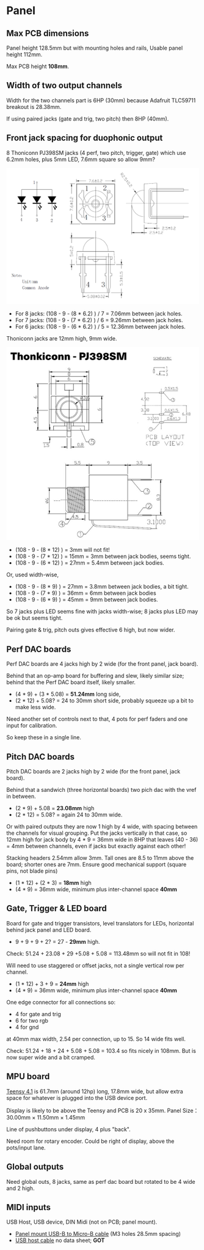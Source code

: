 # Panel

## Max PCB dimensions

Panel height 128.5mm but with mounting holes and rails, 
Usable panel height 112mm.

Max PCB height **108mm**.

## Width of two output channels

Width for the two channels part is 6HP (30mm)
because Adafruit TLC59711 breakout is 28.38mm.

If using paired jacks (gate and trig, two pitch)
then 8HP (40mm).

## Front jack spacing for duophonic output

8 Thoniconn PJ398SM jacks (4 perf, two pitch, trigger, gate)
which use 6.2mm holes,
plus 5mm LED, 7.6mm square so allow 9mm?

![LED](./img/FD-115TRGB.png)

- For 8 jacks: (108 - 9 - (8 * 6.2) ) / 7 = 7.06mm between jack holes.
- For 7 jacks: (108 - 9 - (7 * 6.2) ) / 6 = 9.26mm between jack holes.
- For 6 jacks: (108 - 9 - (6 * 6.2) ) / 5 = 12.36mm between jack holes.

Thoniconn jacks are 12mm high, 9mm wide.

![Thonkiconn](./img/thonkiconn-pj398sm.jpg)

- (108 - 9 - (8 * 12) ) = 3mm will not fit!
- (108 - 9 - (7 * 12) ) = 15mm = 3mm between jack bodies, seems tight.
- (108 - 9 - (6 * 12) ) = 27mm = 5.4mm between jack bodies.

Or, used width-wise,

- (108 - 9 - (8 * 9) ) = 27mm = 3.8mm between jack bodies, a bit tight.
- (108 - 9 - (7 * 9) ) = 36mm = 6mm between jack bodies
- (108 - 9 - (6 * 9) ) = 45mm = 9mm between jack bodies.

So 7 jacks plus LED seems fine with jacks width-wise;
8 jacks plus LED may be ok but seems tight.

Pairing gate & trig, pitch outs gives effective 6 high,
but now wider.

## Perf DAC boards

Perf DAC boards are 4 jacks high by 2 wide (for the front panel, jack board).

Behind that an op-amp board for buffering and slew, likely similar size;
behind that the Perf DAC board itself, likely smaller.

- (4 * 9) + (3 * 5.08) = **51.24mm** long side,
- (2 * 12) + 5.08? = 24 to 30mm short side, probably squeeze up a bit to make less wide.

Need another set of controls next to that,
4 pots for perf faders and one input for calibration.

So keep these in a single line.

## Pitch DAC boards

Pitch DAC boards are 2 jacks high by 2 wide (for the front panel, jack board).

Behind that a sandwich (three horizontal boards) two pich dac with the vref in between.

- (2 * 9) + 5.08 = **23.08mm** high
- (2 * 12) = 5.08? = again 24 to 30mm wide.

Or with paired outputs they are now 1 high by 4 wide,
with spacing between the channels for visual grouping.
Put the jacks vertically in that case,
so 12mm high for jack body by 4 * 9 = 36mm wide
in 8HP that leaves (40 - 36) = 4mm between channels,
even if jacks but exactly against each other!

Stacking headers 2.54mm allow 3mm.
Tall ones are 8.5 to 11mm above the board; shorter ones are 7mm.
Ensure good mechanical support (square pins, not blade pins)

- (1 * 12) + (2 * 3) = **18mm** high
- (4 * 9) = 36mm wide, minimum plus inter-channel space **40mm**

## Gate, Trigger & LED board

Board for gate and trigger transistors, level translators for LEDs, horizontal behind jack panel and LED board.

- 9 + 9 + 9 + 2? = 27 - **29mm** high.

Check: 51.24 + 23.08 + 29 +5.08 + 5.08 = 113.48mm so will not fit in 108!

Will need to use staggered or offset jacks, not a single vertical row per channel.

- (1 * 12) + 3 + 9 = **24mm** high
- (4 * 9) = 36mm wide, minimum plus inter-channel space **40mm**

One edge connector for all connections so:

- 4 for gate and trig
- 6 for two rgb
- 4 for gnd

at 40mm max width, 2.54 per connection, up to 15. So 14 wide fits well.

Check: 51.24 + 18 + 24 + 5.08 + 5.08 = 103.4 so fits nicely in 108mm.
But is now super wide and a bit cramped.

## MPU board

[Teensy 4.1](https://www.pjrc.com/store/teensy41.html) is 61.7mm (around 12hp) long, 17.8mm wide, but allow extra space for whatever is plugged into the USB device port.

Display is likely to be above the Teensy and PCB is 20 x 35mm.
Panel Size：30.00mm × 11.50mm × 1.45mm

Line of pushbuttons under display, 4 plus "back".

Need room for rotary encoder. Could be right of display, above the pots/input lane.

## Global outputs

Need global outs, 8 jacks, same as perf dac board but rotated to be 4 wide and 2 high.

## MIDI inputs

USB Host, USB device, DIN Midi (not on PCB; panel mount).

- [Panel mount USB-B to Micro-B cable](https://www.sparkfun.com/products/15463)
(M3 holes 28.5mm spacing)
- [USB host cable](https://www.pjrc.com/store/cable_usb_host_t36.html) no data sheet; **GOT**